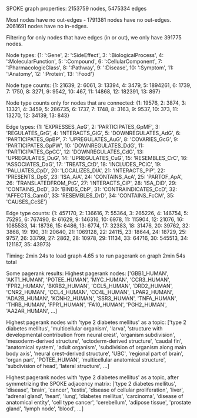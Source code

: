 
SPOKE graph properties: 2153759 nodes, 5475334 edges

Most nodes have no out-edges - 1791381 nodes have no out-edges.
2061691 nodes have no in-edges.

Filtering for only nodes that have edges (in or out), we only have 391775 nodes.

Node types:
{1: ':Gene',
 2: ':SideEffect',
 3: ':BiologicalProcess',
 4: ':MolecularFunction',
 5: ':Compound',
 6: ':CellularComponent',
 7: ':PharmacologicClass',
 8: ':Pathway',
 9: ':Disease',
 10: ':Symptom',
 11: ':Anatomy',
 12: ':Protein',
 13: ':Food'}

Node type counts:
{1: 21639,
 2: 6061,
 3: 13394,
 4: 3479,
 5: 1894261,
 6: 1739,
 7: 1750,
 8: 3271,
 9: 9542,
 10: 467,
 11: 14868,
 12: 182391,
 13: 897}

Node type counts only for nodes that are connected:
{1: 19576,
 2: 3874,
 3: 13321,
 4: 3459,
 5: 286735,
 6: 1737,
 7: 1748,
 8: 3163,
 9: 9537,
 10: 373,
 11: 13270,
 12: 34139,
 13: 843}


Edge types:
{1: 'EXPRESSES_AeG',
 2: 'PARTICIPATES_GpMF',
 3: 'REGULATES_GrG',
 4: 'INTERACTS_GiG',
 5: 'DOWNREGULATES_AdG',
 6: 'PARTICIPATES_GpBP',
 7: 'UPREGULATES_AuG',
 8: 'COVARIES_GcG',
 9: 'PARTICIPATES_GpPW',
 10: 'DOWNREGULATES_DdG',
 11: 'PARTICIPATES_GpCC',
 12: 'DOWNREGULATES_CdG',
 13: 'UPREGULATES_DuG',
 14: 'UPREGULATES_CuG',
 15: 'RESEMBLES_CrC',
 16: 'ASSOCIATES_DaG',
 17: 'TREATS_CtD',
 18: 'INCLUDES_PCiC',
 19: 'PALLIATES_CpD',
 20: 'LOCALIZES_DlA',
 21: 'INTERACTS_PiP',
 22: 'PRESENTS_DpS',
 23: 'ISA_AiA',
 24: 'CONTAINS_AcA',
 25: 'PARTOF_ApA',
 26: 'TRANSLATEDFROM_PtG',
 27: 'INTERACTS_CiP',
 28: 'ISA_DiD',
 29: 'CONTAINS_DcD',
 30: 'BINDS_CbP',
 31: 'CONTRAINDICATES_CcD',
 32: 'AFFECTS_CamG',
 33: 'RESEMBLES_DrD',
 34: 'CONTAINS_FcCM',
 35: 'CAUSES_CcSE'}

Edge type counts:
{1: 457170,
 2: 136616,
 7: 55364,
 3: 265226,
 4: 146754,
 5: 75295,
 6: 767490,
 8: 61629,
 9: 146316,
 10: 6978,
 11: 115904,
 12: 21076,
 16: 1085533,
 14: 18736,
 15: 6486,
 13: 6774,
 17: 32383,
 18: 31476,
 20: 39762,
 32: 3868,
 19: 190,
 31: 20640,
 21: 1069128,
 22: 24115,
 23: 18644,
 24: 18729,
 25: 9757,
 26: 33799,
 27: 2862,
 28: 10978,
 29: 11134,
 33: 64716,
 30: 545513,
 34: 121187,
 35: 43973}


Timing:
2min 24s to load graph
4.65 s to run pagerank on graph
2min 54s total

Some pagerank results:
Highest pagerank nodes:
['GBB1_HUMAN',
 'AKT1_HUMAN',
 'POTEE_HUMAN',
 'MYC_HUMAN',
 'CCR3_HUMAN',
 'FPR2_HUMAN',
 'BKRB2_HUMAN',
 'CCL5_HUMAN',
 'DRD2_HUMAN',
 'CNR2_HUMAN',
 'CCL4_HUMAN',
 'CC4L_HUMAN',
 'LPAR2_HUMAN',
 'ADA2B_HUMAN',
 'KCNH2_HUMAN',
 'SSR3_HUMAN',
 'TNFA_HUMAN',
 'THRB_HUMAN',
 'FPR1_HUMAN',
 'FA10_HUMAN',
 'PGH2_HUMAN',
 'AA2AR_HUMAN',
...]

Highest pagerank nodes with 'type 2 diabetes mellitus' as a topic:
['type 2 diabetes mellitus',
 'multicellular organism',
 'larva',
 'structure with developmental contribution from neural crest',
 'organism subdivision',
 'mesoderm-derived structure',
 'ectoderm-derived structure',
 'caudal fin',
 'anatomical system',
 'adult organism',
 'subdivision of organism along main body axis',
 'neural crest-derived structure',
 'UBC',
 'regional part of brain',
 'organ part',
 'POTEE_HUMAN',
 'multicellular anatomical structure',
 'subdivision of head',
 'lateral structure',
...]


Highest pagerank nodes with 'type 2 diabetes mellitus' as a topic, after symmetrizing the SPOKE adjacency matrix:
['type 2 diabetes mellitus',
 'disease',
 'brain',
 'cancer',
 'testis',
 'disease of cellular proliferation',
 'liver',
 'adrenal gland',
 'heart',
 'lung',
 'diabetes mellitus',
 'carcinoma',
 'disease of anatomical entity',
 'cell type cancer',
 'cerebellum',
 'adipose tissue',
 'prostate gland',
 'lymph node',
 'blood',
...]
